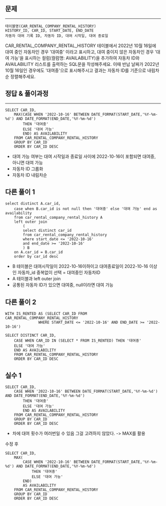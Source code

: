 ## 문제
***
    테이블명(CAR_RENTAL_COMPANY_RENTAL_HISTORY)
    HISTORY_ID, CAR_ID, START_DATE, END_DATE
    자동차 대여 기록 ID, 자동차 ID, 대여 시작일, 대여 종료일
CAR_RENTAL_COMPANY_RENTAL_HISTORY 테이블에서 2022년 10월 16일에 대여 중인 자동차인 경우 '대여중' 이라고 표시하고, 대여 중이지 않은 자동차인 경우 '대여 가능'을 표시하는 컬럼(컬럼명: AVAILABILITY)을 추가하여 자동차 ID와 AVAILABILITY 리스트를 출력하는 SQL문을 작성해주세요. 이때 반납 날짜가 2022년 10월 16일인 경우에도 '대여중'으로 표시해주시고 결과는 자동차 ID를 기준으로 내림차순 정렬해주세요.
<br>

## 정답 & 풀이과정
***
    SELECT CAR_ID, 
        MAX(CASE WHEN '2022-10-16' BETWEEN DATE_FORMAT(START_DATE,'%Y-%m-%d') AND DATE_FORMAT(END_DATE,'%Y-%m-%d') 
            THEN '대여중' 
            ELSE '대여 가능' 
            END) AS AVAILABILITY 
        FROM CAR_RENTAL_COMPANY_RENTAL_HISTORY 
        GROUP BY CAR_ID 
        ORDER BY CAR_ID DESC
- 대여 가능 여부는 대여 시작일과 종료일 사이에 2022-10-16이 포함되면 대여중, 아니면 대여 가능
- 자동차 ID 그룹화
- 자동차 ID 내림차순

## 다른 풀이 1
    select distinct A.car_id, 
        case when B.car_id is not null then '대여중' else '대여 가능' end as availability
        from car_rental_company_rental_history A
        left outer join
            (
            select distinct car_id
            from car_rental_company_rental_history
            where start_date <= '2022-10-16'
            and end_date >= '2022-10-16'
            ) B
        on A.car_id = B.car_id
        order by car_id desc
- B 테이블은 대여시작일이 2022-10-16이하이고 대여종료일이 2022-10-16 이상인 자동차_id 중복없이 선택 = 대여중인 자동차ID
- A 테이블과 left outer join
- 공통된 자동차 ID가 있으면 대여중, null이라면 대여 가능

## 다른 풀이 2
    WITH IS_RENTED AS (SELECT CAR_ID FROM CAR_RENTAL_COMPANY_RENTAL_HISTORY 
                   WHERE START_DATE <= '2022-10-16' AND END_DATE >= '2022-10-16')

    SELECT DISTINCT CAR_ID,
        CASE WHEN CAR_ID IN (SELECT * FROM IS_RENTED) THEN '대여중'
        ELSE '대여 가능'
        END AS AVAILABILITY
        FROM CAR_RENTAL_COMPANY_RENTAL_HISTORY
        ORDER BY CAR_ID DESC

## 실수 1 
    SELECT CAR_ID, 
        CASE WHEN '2022-10-16' BETWEEN DATE_FORMAT(START_DATE,'%Y-%m-%d') AND DATE_FORMAT(END_DATE,'%Y-%m-%d') 
            THEN '대여중' 
            ELSE '대여 가능' 
            END AS AVAILABILITY 
        FROM CAR_RENTAL_COMPANY_RENTAL_HISTORY 
        GROUP BY CAR_ID 
        ORDER BY CAR_ID DESC
- 차에 대여 횟수가 여러번일 수 있음 그걸 고려하지 않았다. -> MAX를 활용

수정 후 

    SELECT CAR_ID, 
        MAX(
            CASE WHEN '2022-10-16' BETWEEN DATE_FORMAT(START_DATE,'%Y-%m-%d') AND DATE_FORMAT(END_DATE,'%Y-%m-%d') 
                THEN '대여중' 
                ELSE '대여 가능' 
            END) 
            AS AVAILABILITY 
        FROM CAR_RENTAL_COMPANY_RENTAL_HISTORY 
        GROUP BY CAR_ID 
        ORDER BY CAR_ID DESC

    